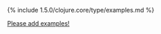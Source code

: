 {% include 1.5.0/clojure.core/type/examples.md %}

[Please add examples!](https://github.com/arrdem/grimoire/edit/master/_includes/1.6.0/clojure.core/type/examples.md)

